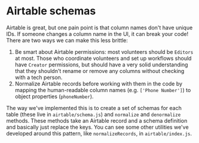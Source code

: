 # Airtable schemas

Airtable is great, but one pain point is that column names don't have unique IDs. If someone changes a column name in the UI, it can break your code! There are two ways we can make this less brittle:
1. Be smart about Airtable permissions: most volunteers should be `Editors` at most. Those who coordinate volunteers and set up workflows should have `Creator` permissions, but should have a very solid understanding that they shouldn't rename or remove any columns without checking with a tech person.
2. Normalize Airtable records before working with them in the code by mapping the human-readable column names (e.g. `['Phone Number']`) to object properties (`phoneNumber`). 


The way we've implemented this is to create a set of schemas for each table (these live in `airtable/schema.js`) and `normalize` and `denormalize` methods. These methods take an Airtable record and a schema definition and basically just replace the keys. You can see some other utilities we've developed around this pattern, like `normalizeRecords`, in `airtable/index.js`. 